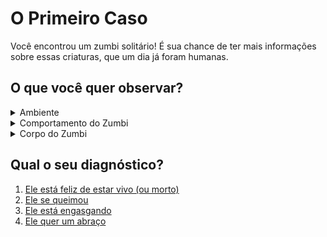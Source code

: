 # O Primeiro Caso

Você encontrou um zumbi solitário! É sua chance de ter mais informações sobre essas criaturas, que um dia já foram humanas.

## O que você quer observar?

<details>
  <summary>Ambiente</summary>
  Calçada Tranquila: É de dia. O sol está brilhando na pacata rua residencial, repleta de casas com gramados na frente e garagem interna.
  Em torno do zumbi, não há nenhum elemento perigoso; não há movimentação de carros nem de outros zumbis agressivos.
</details>

<details>
<summary>Comportamento do Zumbi</summary>
  Mãos na Garganta: O zumbi parece estar emitindo um som de sufocamento (como todos os zumbis?!), e está com as duas mãos em volta da garganta.
</details>

<details>
  <summary>Corpo do Zumbi</summary>
  Zumbi Comum: Não há nada de diferente deste para outros zumbis que você já viu antes:
  sua pele é esverdeada e gosmenta, seus dentes são cinzentos, suas unhas são amarelas, e ele tem feridas por todo o corpo.
</details>

## Qual o seu diagnóstico?

1. [Ele está feliz de estar vivo (ou morto)](../resultados/feliz1.md)
2. [Ele se queimou](../resultados/queimado1.md)
3. [Ele está engasgando](../resultados/engasgue1.md)
4. [Ele quer um abraço](../resultados/abraco1.md)
